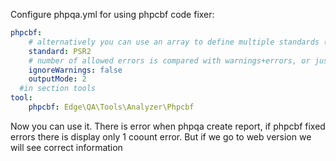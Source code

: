 Configure phpqa.yml for using phpcbf code fixer:
```yaml
phpcbf:
    # alternatively you can use an array to define multiple standards (https://github.com/squizlabs/PHP_CodeSniffer/wiki/Usage#specifying-a-coding-standard)
    standard: PSR2
    # number of allowed errors is compared with warnings+errors, or just errors from checkstyle.xml
    ignoreWarnings: false
    outputMode: 2
  #in section tools
tool:
    phpcbf: Edge\QA\Tools\Analyzer\Phpcbf
```
Now you can use it.
There is error when phpqa create report, if phpcbf fixed errors there is display only 1 coount error.
But if we go to web version we will see correct information